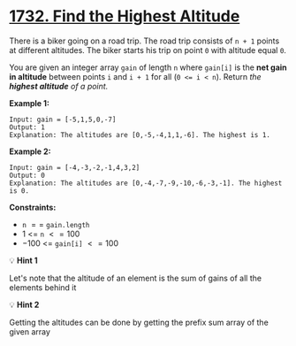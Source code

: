 # [1732. Find the Highest Altitude](https://leetcode.com/problems/find-the-highest-altitude/)

There is a biker going on a road trip. The road trip consists of `n + 1` points at different altitudes. The biker starts his trip on point `0` with altitude equal `0`.

You are given an integer array `gain` of length `n` where `gain[i]` is the **net gain in altitude** between points `i` and `i + 1` for all (`0 <= i < n`). Return _the **highest altitude** of a point._

**Example 1:**

```text
Input: gain = [-5,1,5,0,-7]
Output: 1
Explanation: The altitudes are [0,-5,-4,1,1,-6]. The highest is 1.
```

**Example 2:**

```text
Input: gain = [-4,-3,-2,-1,4,3,2]
Output: 0
Explanation: The altitudes are [0,-4,-7,-9,-10,-6,-3,-1]. The highest is 0.
```

**Constraints:**

- `n` $==$ `gain.length`
- $1$ <= `n` $<= 100$
- $-100$ <= `gain[i]` $<= 100$

:bulb: **Hint 1**

Let's note that the altitude of an element is the sum of gains of all the elements behind it

:bulb: **Hint 2**

Getting the altitudes can be done by getting the prefix sum array of the given array
